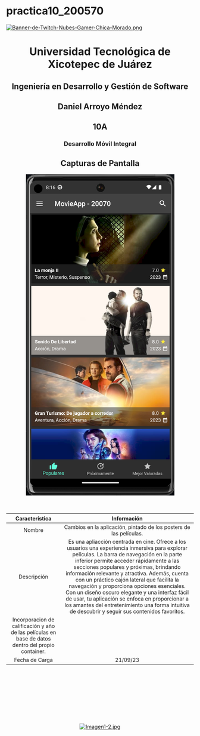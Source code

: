 # practica10_200570

[![Banner-de-Twitch-Nubes-Gamer-Chica-Morado.png](https://i.postimg.cc/15q3LFXF/Banner-de-Twitch-Nubes-Gamer-Chica-Morado.png)](https://postimg.cc/MvzwBvyZ)

<div align="center">
  
# Universidad Tecnológica de Xicotepec de Juárez


## Ingeniería en Desarrollo y Gestión de Software
## Daniel Arroyo Méndez
## 10A
### Desarrollo Móvil Integral


## Capturas de Pantalla
<p align="center">
  <img src="https://github.com/DanyWhizzBang/DMI_Practica10_200570/blob/main/assets/ss1.png?raw=true">
</p>



&nbsp;
&nbsp;


|  Característica |  Información |
| :------------: | :------------: |
| Nombre  |  Cambios en la aplicación, pintado de los posters de las películas.  |
| Descripción  | Es una apliacción centrada en cine. Ofrece a los usuarios una experiencia inmersiva para explorar películas. La barra de navegación en la parte inferior permite acceder rápidamente a las secciones populares y próximas, brindando información relevante y atractiva. Además, cuenta con un práctico cajón lateral que facilita la navegación y proporciona opciones esenciales. Con un diseño oscuro elegante y una interfaz fácil de usar, tu aplicación se enfoca en proporcionar a los amantes del entretenimiento una forma intuitiva de descubrir y seguir sus contenidos favoritos.
Incorporacion de calificación y año de las películas en base de datos dentro del propio container.|
|  Fecha de Carga | 21/09/23  |

&nbsp;
&nbsp;

&nbsp;
&nbsp;

<br>
<br>
<br>
<br>

[![Imagen1-2.jpg](https://i.postimg.cc/x1swjyVj/Imagen1-2.jpg)](https://postimg.cc/0zwWcSNh)



&nbsp;
&nbsp;
